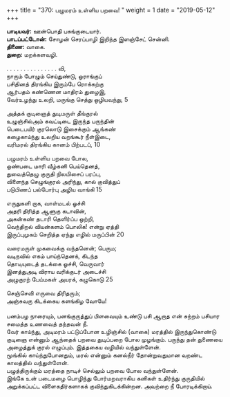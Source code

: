 ﻿+++
title = "370: பழுமரம் உள்ளிய பறவை!  "
weight = 1
date = "2019-05-12"
+++

**பாடியவர்:** ஊன்பொதி பசுங்குடையார்.  
**பாடப்பட்டோன்:** சோழன் செரப்பாழி இறிந்த இளஞ்சேட் சென்னி.  
**திணை:** வாகை.  
**துறை:** மறக்களவழி.  
  
. . . . . . . . . . . . . . . வி,  
நாரும் போழும் செய்துண்டு, ஓராங்குப்  
பசிதினத் திரங்கிய இரும்பே ரொக்கற்கு  
ஆர்பதம் கண்ணென மாதிரம் துழைஇ,  
வேர்உழந்து உலறி, மருங்கு செத்து ஒழியவந்து, 5  
  
அத்தக் குடிஞைத் துடிமருள் தீங்குரல்  
உழுஞ்சில்அம் கவட்டிடை இருந்த பருந்தின்  
பெடைபயிர் குரலொடு இசைக்கும் ஆங்கண்  
கழைகாய்ந்து உலறிய வறங்கூர் நீள்இடை,  
வரிமரல் திரங்கிய கானம் பிற்படப், 10  
  
பழுமரம் உள்ளிய பறவை போல,  
ஒண்படை மாரி வீழ்கனி பெய்தெனத்,  
துவைத்தெழு குருதி நிலமிசைப் பரப்ப,  
விளைந்த செழுங்குரல் அரிந்து, கால் குவித்துப்  
படுபிணப் பல்போர்பு அழிய வாங்கி 15  
  
எருதுகளி றாக, வாள்மடல் ஓச்சி  
அதரி திரித்த ஆளுகு கடாவின்,  
அகன்கண் தடாரி தெளிர்ப்ப ஒற்றி,  
வெந்திறல் வியன்களம் பொலிக! என்று ஏத்தி  
இருப்புமுகம் செறித்த ஏந்து எழில் மருப்பின் 20  
  
வரைமருள் முகவைக்கு வந்தனென்; பெரும;  
வடிநவில் எகம் பாய்ந்தெனக், கிடந்த  
தொடியுடைத் தடக்கை ஓச்சி, வெருவார்  
இனத்துஅடி விராய வரிக்குடர் அடைச்சி  
அழுகுரற் பேய்மகள் அயரக், கழுகொடு 25  
  
செஞ்செவி எருவை திரிதரும்;  
அஞ்சுவரு கிடக்கைய களங்கிழ வோயே!  
   
பனம்பழ நாரையும், பனங்குருத்துப் பிளவையும் உண்டு பசி ஆறாத என் சுற்றம் பசியார சமைத்த உணவைத் தந்தவன் நீ.  
வேர் காய்ந்து, அடிமரம் பட்டுப்போன உழிஞ்சில் (வாகை) மரத்தில் இருந்துகொண்டு குடிஞை என்னும் ஆந்தைக் பறவை துடிப்பறை போல முழங்கும். பருந்து தன் துணையை அழைத்துக் குரல் எழுப்பும். இத்தகைய வழியில் வந்துள்ளேன்.  
மூங்கில் காய்ந்துபோனதும், மரல் என்னும் கனல்நீர் தோன்றுவதுமான வறண்ட காலத்தில் வந்துள்ளேன்.  
பழுத்திருக்கும் மரத்தை நாடிச் செல்லும் பறவை போல வந்துள்ளேன்.  
இங்கே உன் படைமழை பொழிந்து போர்மறவராகிய கனிகள் உதிர்ந்து குருதியில் அறுக்கப்பட்ட விளைகதிர்களாகக் குவிந்துகிடக்கின்றன. அவற்றை நீ போரடிக்கிறாய்.  

